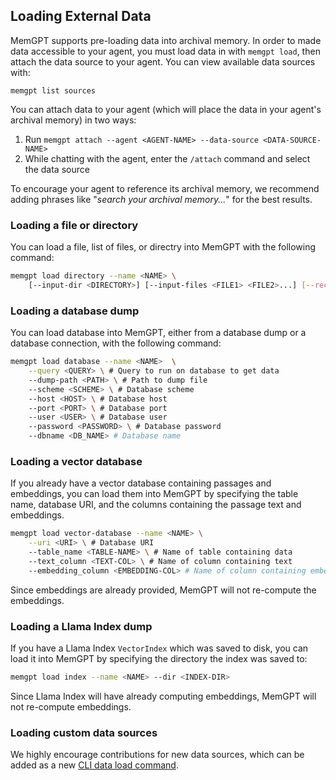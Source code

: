 ## Loading External Data
MemGPT supports pre-loading data into archival memory. In order to made data accessible to your agent, you must load data in with `memgpt load`, then attach the data source to your agent. You can view available data sources with: 
```
memgpt list sources
```
You can attach data to your agent (which will place the data in your agent's archival memory) in two ways:

1. Run `memgpt attach --agent <AGENT-NAME> --data-source <DATA-SOURCE-NAME>`
2. While chatting with the agent, enter the `/attach` command and select the data source

To encourage your agent to reference its archival memory, we recommend adding phrases like "_search your archival memory..._" for the best results.



### Loading a file or directory
You can load a file, list of files, or directry into MemGPT with the following command: 
```sh
memgpt load directory --name <NAME> \
    [--input-dir <DIRECTORY>] [--input-files <FILE1> <FILE2>...] [--recursive]
```


### Loading a database dump 
You can load database into MemGPT, either from a database dump or a database connection, with the following command: 
```sh
memgpt load database --name <NAME>  \
    --query <QUERY> \ # Query to run on database to get data
    --dump-path <PATH> \ # Path to dump file
    --scheme <SCHEME> \ # Database scheme
    --host <HOST> \ # Database host
    --port <PORT> \ # Database port
    --user <USER> \ # Database user
    --password <PASSWORD> \ # Database password
    --dbname <DB_NAME> # Database name
```

### Loading a vector database 
If you already have a vector database containing passages and embeddings, you can load them into MemGPT by specifying the table name, database URI, and the columns containing the passage text and embeddings.  
```sh
memgpt load vector-database --name <NAME> \
    --uri <URI> \ # Database URI
    --table_name <TABLE-NAME> \ # Name of table containing data 
    --text_column <TEXT-COL> \ # Name of column containing text
    --embedding_column <EMBEDDING-COL> # Name of column containing embedding
```
Since embeddings are already provided, MemGPT will not re-compute the embeddings. 

### Loading a Llama Index dump 
If you have a Llama Index `VectorIndex` which was saved to disk, you can load it into MemGPT by specifying the directory the index was saved to: 
```sh
memgpt load index --name <NAME> --dir <INDEX-DIR>
```
Since Llama Index will have already computing embeddings, MemGPT will not re-compute embeddings. 


### Loading custom data sources
We highly encourage contributions for new data sources, which can be added as a new [CLI data load command](https://github.com/cpacker/MemGPT/blob/main/memgpt/cli/cli_load.py).
